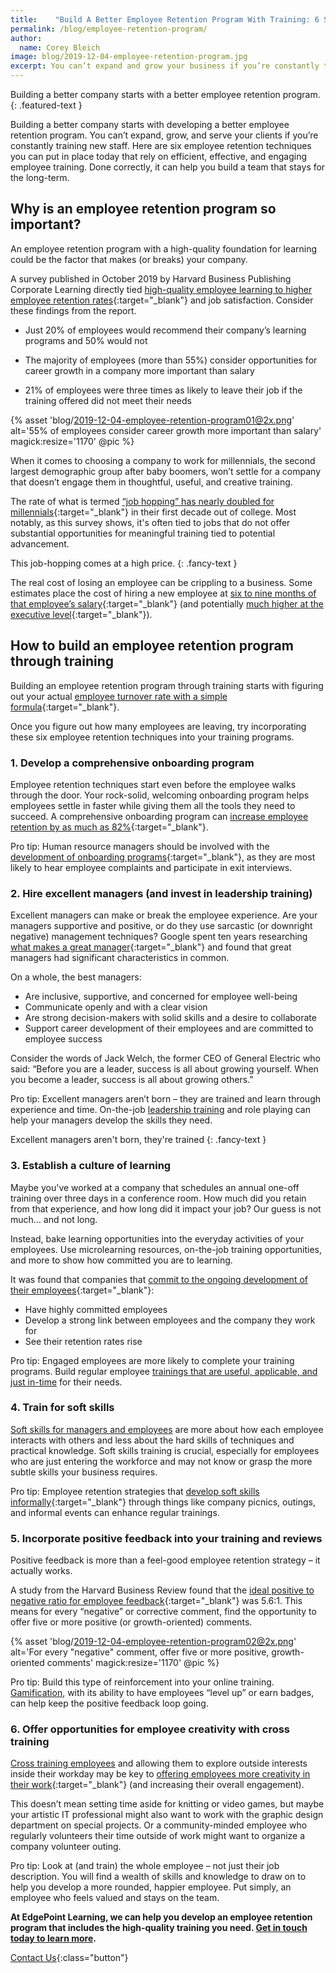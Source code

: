 ```yaml
---
title:    "Build A Better Employee Retention Program With Training: 6 Strategies"
permalink: /blog/employee-retention-program/
author:
  name: Corey Bleich
image: blog/2019-12-04-employee-retention-program.jpg
excerpt: You can’t expand and grow your business if you’re constantly training new staff. Build a better employee retention program through training with these tips.
---
```


Building a better company starts with a better employee retention program.
{: .featured-text }

Building a better company starts with developing a better employee retention program. You can’t expand, grow, and serve your clients if you’re constantly training new staff. Here are six employee retention techniques you can put in place today that rely on efficient, effective, and engaging employee training. Done correctly, it can help you build a team that stays for the long-term. 

## Why is an employee retention program so important?  

An employee retention program with a high-quality foundation for learning could be the factor that makes (or breaks) your company. 

A survey published in October 2019 by Harvard Business Publishing Corporate Learning directly tied [high-quality employee learning to higher employee retention rates](https://www.forbes.com/sites/chriswestfall/2019/10/08/new-survey-workers-unsatisfied-with-learning-and-development-programs-training-leadership/#315085fc48a4){:target="_blank"} and job satisfaction. Consider these findings from the report.

* Just 20% of employees would recommend their company’s learning programs and 50% would not
* The majority of employees (more than 55%) consider opportunities for career growth in a company more important than salary

* 21% of employees were three times as likely to leave their job if the training offered did not meet their needs

{% asset 'blog/2019-12-04-employee-retention-program01@2x.png'
  alt='55% of employees consider career growth more important than salary'
  magick:resize='1170' @pic %}

When it comes to choosing a company to work for millennials, the second largest demographic group after baby boomers, won’t settle for a company that doesn’t engage them in thoughtful, useful, and creative training. 

The rate of what is termed [“job hopping” has nearly doubled for millennials](https://www.edsurge.com/news/2017-07-20-how-many-times-will-people-change-jobs-the-myth-of-the-endlessly-job-hopping-millennial){:target="_blank"} in their first decade out of college. Most notably, as this survey shows, it's often tied to jobs that do not offer substantial opportunities for meaningful training tied to potential advancement.

This job-hopping comes at a high price.
{: .fancy-text }

The real cost of losing an employee can be crippling to a business. Some estimates place the cost of hiring a new employee at [six to nine months of that employee’s salary](https://www.peoplekeep.com/blog/bid/312123/Employee-Retention-The-Real-Cost-of-Losing-an-Employee){:target="_blank"} (and potentially [much higher at the executive level](https://www.americanprogress.org/wp-content/uploads/2012/11/CostofTurnover.pdf){:target="_blank"}).

## How to build an employee retention program through training  

Building an employee retention program through training starts with figuring out your actual [employee turnover rate with a simple formula](https://resources.workable.com/tutorial/calculate-employee-turnover-rate){:target="_blank"}. 

Once you figure out how many employees are leaving, try incorporating these six employee retention techniques into your training programs. 

### 1. Develop a comprehensive onboarding program

Employee retention techniques start even before the employee walks through the door. Your rock-solid, welcoming onboarding program helps employees settle in faster while giving them all the tools they need to succeed. A comprehensive onboarding program can [increase employee retention by as much as 82%](https://b2b-assets.glassdoor.com/the-true-cost-of-a-bad-hire.pdf){:target="_blank"}.

Pro tip: Human resource managers should be involved with the [development of onboarding programs](/blog/better-new-hire-onboarding/){:target="_blank"}, as they are most likely to hear employee complaints and participate in exit interviews.

### 2. Hire excellent managers (and invest in leadership training)

Excellent managers can make or break the employee experience. Are your managers supportive and positive, or do they use sarcastic (or downright negative) management techniques? Google spent ten years researching [what makes a great manager](https://www.inc.com/justin-bariso/google-spent-a-decade-researching-what-makes-a-great-boss-they-came-up-with-these-10-things.html){:target="_blank"} and found that great managers had significant characteristics in common.

On a whole, the best managers: 

* Are inclusive, supportive, and concerned for employee well-being
* Communicate openly and with a clear vision
* Are strong decision-makers with solid skills and a desire to collaborate
* Support career development of their employees and are committed to employee success

Consider the words of Jack Welch, the former CEO of General Electric who said: “Before you are a leader, success is all about growing yourself. When you become a leader, success is all about growing others.”

Pro tip: Excellent managers aren’t born – they are trained and learn through experience and time. On-the-job [leadership training](/blog/leadership-training-activities-for-employees/) and role playing can help your managers develop the skills they need.

Excellent managers aren't born, they're trained
{: .fancy-text }

### 3. Establish a culture of learning

Maybe you've worked at a company that schedules an annual one-off training over three days in a conference room. How much did you retain from that experience, and how long did it impact your job? Our guess is not much… and not long.  

Instead, bake learning opportunities into the everyday activities of your employees. Use microlearning resources, on-the-job training opportunities, and more to show how committed you are to learning. 

It was found that companies that [commit to the ongoing development of their employees](https://www.researchgate.net/publication/263808540_Impact_of_Training_on_Employee_Retention){:target="_blank"}:

* Have highly committed employees
* Develop a strong link between employees and the company they work for
* See their retention rates rise

Pro tip: Engaged employees are more likely to complete your training programs. Build regular employee [trainings that are useful, applicable, and just in-time](/blog/top-10-types-of-employee-training/) for their needs.

### 4. Train for soft skills

[Soft skills for managers and employees](/blog/train-for-soft-skills/) are more about how each employee interacts with others and less about the hard skills of techniques and practical knowledge. Soft skills training is crucial, especially for employees who are just entering the workforce and may not know or grasp the more subtle skills your business requires.

Pro tip: Employee retention strategies that [develop soft skills informally](https://inside.6q.io/free-employee-retention-strategies/){:target="_blank"} through things like company picnics, outings, and informal events can enhance regular trainings.

### 5. Incorporate positive feedback into your training and reviews

Positive feedback is more than a feel-good employee retention strategy – it actually works. 

A study from the Harvard Business Review found that the [ideal positive to negative ratio for employee feedback](https://hbr.org/2013/03/the-ideal-praise-to-criticism){:target="_blank"} was 5.6:1. This means for every “negative” or corrective comment, find the opportunity to offer five or more positive (or growth-oriented) comments.

{% asset 'blog/2019-12-04-employee-retention-program02@2x.png'
  alt='For every "negative" comment, offer five or more positive, growth-oriented comments'
  magick:resize='1170' @pic %}

Pro tip: Build this type of reinforcement into your online training. [Gamification](/blog/gamification-in-elearning/), with its ability to have employees “level up” or earn badges, can help keep the positive feedback loop going.

### 6. Offer opportunities for employee creativity with cross training

[Cross training employees](/blog/cross-training-employees/) and allowing them to explore outside interests inside their workday may be key to [offering employees more creativity in their work](https://www.gallup.com/workplace/245498/fostering-creativity-work-managers-push-crush-innovation.aspx){:target="_blank"} (and increasing their overall engagement). 

This doesn’t mean setting time aside for knitting or video games, but maybe your artistic IT professional might also want to work with the graphic design department on special projects. Or a community-minded employee who regularly volunteers their time outside of work might want to organize a company volunteer outing.

Pro tip: Look at (and train) the whole employee – not just their job description. You will find a wealth of skills and knowledge to draw on to help you develop a more rounded, happier employee. Put simply, an employee who feels valued and stays on the team. 

<strong>At EdgePoint Learning, we can help you develop an employee retention program that includes the high-quality training you need. [Get in touch today to learn more](/contact/).</strong>

[Contact Us](/contact/ ){:class="button"}